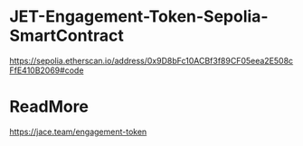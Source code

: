 # JET-Engagement-Token-Sepolia-SmartContract
https://sepolia.etherscan.io/address/0x9D8bFc10ACBf3f89CF05eea2E508cFfE410B2069#code
# ReadMore
https://jace.team/engagement-token

